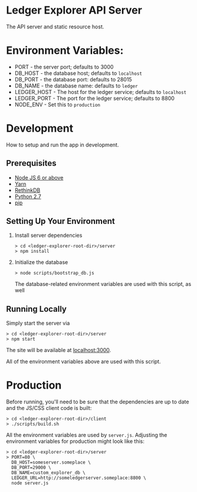 # Ledger Explorer API Server

The API server and static resource host.

# Environment Variables:

* PORT - the server port; defaults to 3000
* DB_HOST - the database host; defaults to `localhost`
* DB_PORT - the database port: defaults to 28015
* DB_NAME - the database name: defaults to `ledger`
* LEDGER_HOST - The host for the ledger service; defaults to `localhost`
* LEDGER_PORT - The port for the ledger service; defaults to 8800
* NODE_ENV - Set this to `production`

# Development
 
How to setup and run the app in development.
 
## Prerequisites
 
* [Node JS 6 or above](https://nodejs.org/en/download/current/)
* [Yarn](https://yarnpkg.com/)
* [RethinkDB](https://www.rethinkdb.com/)
* [Python 2.7](https://www.python.org/downloads/release/python-2711/)
* [pip](https://pypi.python.org/pypi/pip)

## Setting Up Your Environment

1. Install server dependencies

    ```
    > cd <ledger-explorer-root-dir>/server
    > npm install
    ```

2. Initialize the database

    ```
    > node scripts/bootstrap_db.js
    ```

    The database-related environment variables are used with this script, as
    well


## Running Locally

Simply start the server via

```
> cd <ledger-explorer-root-dir>/server
> npm start
```

The site will be available at [localhost:3000](http://localhost:3000/").

All of the environment variables above are used with this script.


# Production

Before running, you'll need to be sure that the dependencies are up to date
and the JS/CSS client code is built:

```
> cd <ledger-explorer-root-dir>/client
> ./scripts/build.sh
```

All the environment variables are used by `server.js`.  Adjusting the
environment variables for production might look like this:

```
> cd <ledger-explorer-root-dir>/server
> PORT=80 \
  DB_HOST=someserver.someplace \
  DB_PORT=29000 \
  DB_NAME=custom_explorer_db \
  LEDGER_URL=http://someledgerserver.someplace:8800 \
  node server.js
```
